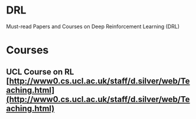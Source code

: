 # DRL
Must-read Papers and Courses on Deep Reinforcement Learning (DRL)

# Courses
## UCL Course on RL [http://www0.cs.ucl.ac.uk/staff/d.silver/web/Teaching.html](http://www0.cs.ucl.ac.uk/staff/d.silver/web/Teaching.html)

